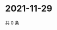 # 2021-11-29

共 0 条

<!-- BEGIN WEIBO -->
<!-- 最后更新时间 Mon Nov 29 2021 08:49:03 GMT+0800 (China Standard Time) -->

<!-- END WEIBO -->
